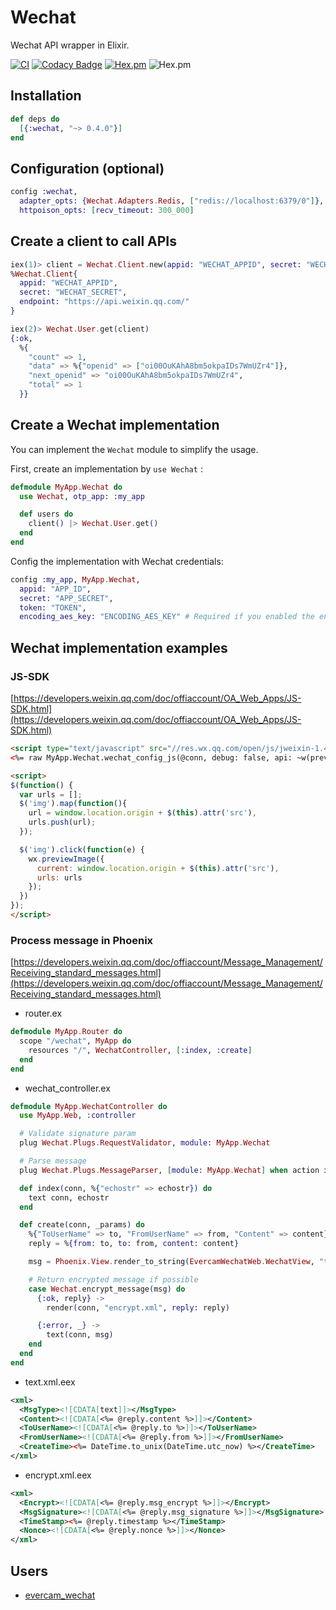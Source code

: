 # Wechat
Wechat API wrapper in Elixir.

[![CI](https://github.com/elixir-wechat/wechat/workflows/CI/badge.svg?branch=master)](https://github.com/elixir-wechat/wechat/actions?query=workflow%3ACI)
[![Codacy Badge](https://app.codacy.com/project/badge/Grade/77647226650842c4b226a38d9bd1e090)](https://www.codacy.com/gh/elixir-wechat/wechat?utm_source=github.com&amp;utm_medium=referral&amp;utm_content=elixir-wechat/wechat&amp;utm_campaign=Badge_Grade)
[![Hex.pm](https://img.shields.io/hexpm/v/wechat.svg)](https://hex.pm/packages/wechat)
![Hex.pm](https://img.shields.io/hexpm/dt/wechat.svg)

## Installation

```elixir
def deps do
  [{:wechat, "~> 0.4.0"}]
end
```

## Configuration (optional)

```elixir
config :wechat,
  adapter_opts: {Wechat.Adapters.Redis, ["redis://localhost:6379/0"]},
  httpoison_opts: [recv_timeout: 300_000]
```

## Create a client to call APIs

```elixir
iex(1)> client = Wechat.Client.new(appid: "WECHAT_APPID", secret: "WECHAT_SECRET")
%Wechat.Client{
  appid: "WECHAT_APPID",
  secret: "WECHAT_SECRET",
  endpoint: "https://api.weixin.qq.com/"
}

iex(2)> Wechat.User.get(client)
{:ok,
  %{
    "count" => 1,
    "data" => %{"openid" => ["oi00OuKAhA8bm5okpaIDs7WmUZr4"]},
    "next_openid" => "oi00OuKAhA8bm5okpaIDs7WmUZr4",
    "total" => 1
  }}
```

## Create a Wechat implementation

You can implement the `Wechat` module to simplify the usage.

First, create an implementation by `use Wechat` :

```elixir
defmodule MyApp.Wechat do
  use Wechat, otp_app: :my_app

  def users do
    client() |> Wechat.User.get()
  end
end
```

Config the implementation with Wechat credentials:

```elixir
config :my_app, MyApp.Wechat,
  appid: "APP_ID",
  secret: "APP_SECRET",
  token: "TOKEN",
  encoding_aes_key: "ENCODING_AES_KEY" # Required if you enabled the encrypt mode
```

## Wechat implementation examples

### JS-SDK

[https://developers.weixin.qq.com/doc/offiaccount/OA_Web_Apps/JS-SDK.html](https://developers.weixin.qq.com/doc/offiaccount/OA_Web_Apps/JS-SDK.html)

```html
<script type="text/javascript" src="//res.wx.qq.com/open/js/jweixin-1.4.0.js"></script>
<%= raw MyApp.Wechat.wechat_config_js(@conn, debug: false, api: ~w(previewImage closeWindow)) %>

<script>
$(function() {
  var urls = [];
  $('img').map(function(){
    url = window.location.origin + $(this).attr('src'),
    urls.push(url);
  });

  $('img').click(function(e) {
    wx.previewImage({
      current: window.location.origin + $(this).attr('src'),
      urls: urls
    });
  })
});
</script>
```

### Process message in Phoenix

[https://developers.weixin.qq.com/doc/offiaccount/Message_Management/Receiving_standard_messages.html](https://developers.weixin.qq.com/doc/offiaccount/Message_Management/Receiving_standard_messages.html)

- router.ex

```elixir
defmodule MyApp.Router do
  scope "/wechat", MyApp do
    resources "/", WechatController, [:index, :create]
  end
end
```

- wechat_controller.ex

```elixir
defmodule MyApp.WechatController do
  use MyApp.Web, :controller

  # Validate signature param
  plug Wechat.Plugs.RequestValidator, module: MyApp.Wechat

  # Parse message
  plug Wechat.Plugs.MessageParser, [module: MyApp.Wechat] when action in [:create]

  def index(conn, %{"echostr" => echostr}) do
    text conn, echostr
  end

  def create(conn, _params) do
    %{"ToUserName" => to, "FromUserName" => from, "Content" => content} = conn.body_params
    reply = %{from: to, to: from, content: content}

    msg = Phoenix.View.render_to_string(EvercamWechatWeb.WechatView, "text.xml", reply: reply)

    # Return encrypted message if possible
    case Wechat.encrypt_message(msg) do
      {:ok, reply} ->
        render(conn, "encrypt.xml", reply: reply)

      {:error, _} ->
        text(conn, msg)
    end
  end
end
```

- text.xml.eex

```xml
<xml>
  <MsgType><![CDATA[text]]></MsgType>
  <Content><![CDATA[<%= @reply.content %>]]></Content>
  <ToUserName><![CDATA[<%= @reply.to %>]]></ToUserName>
  <FromUserName><![CDATA[<%= @reply.from %>]]></FromUserName>
  <CreateTime><%= DateTime.to_unix(DateTime.utc_now) %></CreateTime>
</xml>
```

- encrypt.xml.eex

```xml
<xml>
  <Encrypt><![CDATA[<%= @reply.msg_encrypt %>]]></Encrypt>
  <MsgSignature><![CDATA[<%= @reply.msg_signature %>]]></MsgSignature>
  <TimeStamp><%= @reply.timestamp %></TimeStamp>
  <Nonce><![CDATA[<%= @reply.nonce %>]]></Nonce>
</xml>
```

## Users

* [evercam_wechat](https://github.com/evercam/evercam_wechat)

